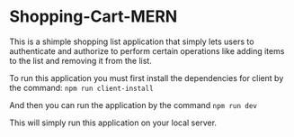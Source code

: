 # Shopping-Cart-MERN

This is a shimple shopping list application that simply lets users to authenticate and authorize to perform certain operations like adding items to the list and removing it from the list.

To run this application you must first install the dependencies for client by the command:
`npm run client-install`

And then you can run the application by the command 
`npm run dev`

This will simply run this application on your local server.
